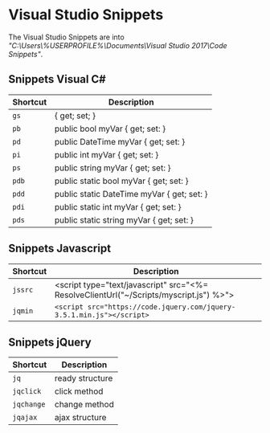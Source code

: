 # Visual Studio Snippets<br>

The Visual Studio Snippets are into *"C:\Users\\%USERPROFILE%\Documents\Visual Studio 2017\Code Snippets"*.<br>

## Snippets Visual C#

| Shortcut | Description |
| -------- | ---- |
| `gs` | { get; set; } |
| `pb` | public bool myVar { get; set: } |
| `pd` | public DateTime myVar { get; set: } |
| `pi` | public int myVar { get; set: } |
| `ps` | public string myVar { get; set: } |
| `pdb` | public static bool myVar { get; set: } |
| `pdd` | public static DateTime myVar { get; set: } |
| `pdi` | public static int myVar { get; set: } |
| `pds` | public static string myVar { get; set: } |


## Snippets Javascript

| Shortcut | Description |
| -------- | ---- |
| `jssrc` | <script type="text/javascript" src="<%= ResolveClientUrl("~/Scripts/myscript.js") %>"></script> |
| `jqmin` | `<script src="https://code.jquery.com/jquery-3.5.1.min.js"></script>` |


## Snippets jQuery

| Shortcut | Description |
| -------- | ---- |
| `jq` | ready structure |
| `jqclick` | click method |
| `jqchange` | change method |
| `jqajax` | ajax structure |

